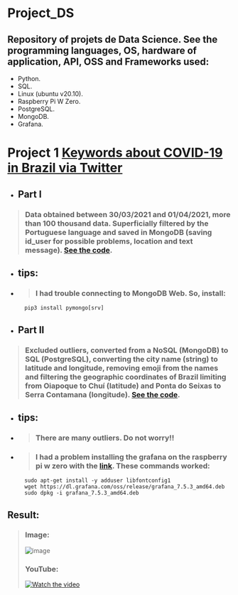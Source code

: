 # Project_DS

## Repository of projets de Data Science. See the programming languages, OS, hardware of application, API, OSS and Frameworks used:

  - Python.
  - SQL.
  - Linux (ubuntu v20.10).
  - Raspberry Pi W Zero.
  - PostgreSQL.
  - MongoDB.
  - Grafana.
  
  


# Project 1 [Keywords about COVID-19 in Brazil via Twitter](https://github.com/Mendes1302/Projects_DS/tree/main/Text_Mining/Twitter_covid)

* ## Part I

> ### Data obtained between 30/03/2021 and 01/04/2021, more than 100 thousand data. Superficially filtered by the Portuguese language and saved in MongoDB (saving id_user for possible problems, location and text message). [See the code](https://github.com/Mendes1302/Projects_DS/blob/main/Text_Mining/Twitter_covid/get_filter_saved.py).

* ## tips:
* > ### I had trouble connecting to MongoDB Web. So, install:
        pip3 install pymongo[srv]
        
* ## Part II

> ### Excluded outliers, converted from a NoSQL (MongoDB) to SQL (PostgreSQL), converting the city name (string) to latitude and longitude, removing emoji from the names and filtering the geographic coordinates of Brazil limiting from Oiapoque to Chuí (latitude) and Ponta do Seixas to Serra Contamana (longitude). [See the code](https://github.com/Mendes1302/Projects_DS/blob/main/Text_Mining/Twitter_covid/send_database.py).

* ## tips:
* > ### There are many outliers. Do not worry!!
* > ### I had a problem installing the grafana on the raspberry pi w zero with the [link](https://grafana.com/tutorials/install-grafana-on-raspberry-pi/). These commands worked:
        sudo apt-get install -y adduser libfontconfig1
        wget https://dl.grafana.com/oss/release/grafana_7.5.3_amd64.deb
        sudo dpkg -i grafana_7.5.3_amd64.deb

        
        
        
        

## Result:
>### Image:
>![image](https://github.com/Mendes1302/Projects_DS/blob/main/Text_Mining/Twitter_covid/midia/conclusion.png)
>### YouTube:
>[![Watch the video](https://img.youtube.com/vi/R4FgKcYtT30/maxresdefault.jpg)](https://youtu.be/R4FgKcYtT30)

